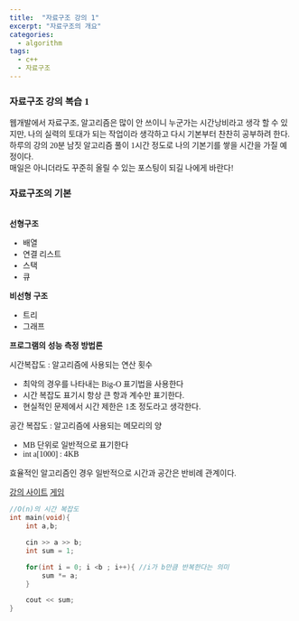 ```yaml
---
title:  "자료구조 강의 1"
excerpt: "자료구조의 개요"
categories: 
  - algorithm
tags:
  - c++
  - 자료구조
---
```


<style>
@font-face { font-family: 'IBMPlexSansKR-Regular';
   src: url('https://cdn.jsdelivr.net/gh/projectnoonnu/noonfonts_20-07@1.0/IBMPlexSansKR-Regular.woff') format('woff'); font-weight: normal; font-style: normal; }
body, a, h3, h4,h1{
font-family: 'IBMPlexSansKR-Regular';
}
</style>

<h3>자료구조 강의 복습 1</h3>

<p>웹개발에서 자료구조, 알고리즘은 많이 안 쓰이니 누군가는 시간낭비라고 생각 할 수 있지만,
나의 실력의 토대가 되는 작업이라 생각하고 다시 기본부터 찬찬히 공부하려 한다.<br>
하루의 강의 20분 남짓 알고리즘 풀이 1시간 정도로 나의 기본기를 쌓을 시간을 가질 예정이다.<br>
매일은 아니더라도 꾸준히 올릴 수 있는 포스팅이 되길 나에게 바란다!
</p>


<h3>자료구조의 기본</h3><br>
<b>선형구조</b>
<ul>
<li>배열</li>
<li>연결 리스트</li>
<li>스택</li>
<li>큐</li>
</ul>

<b>비선형 구조</b>
<ul>
<li>트리</li>
<li>그래프</li>
</ul>

<b>프로그램의 성능 측정 방법론</b>

<p>시간복잡도 : 알고리즘에 사용되는 연산 횟수</p>
<ul>
<li>최악의 경우를 나타내는 Big-O 표기법을 사용한다</li>
<li>시간 복잡도 표기시 항상 큰 항과 계수만 표기한다.</li>
<li>현실적인 문제에서 시간 제한은 1초 정도라고 생각한다.</li>
</ul>

<p>공간 복잡도 : 알고리즘에 사용되는 메모리의 양</p>
<ul>
<li>MB 단위로 일반적으로 표기한다</li>
<li>int a[1000] : 4KB</li>
</ul>
<p>효율적인 알고리즘인 경우 일반적으로 시간과 공간은 반비례 관계이다.</p>


<a href="https://www.fastcampus.co.kr/">강의 사이트</a>
<a href="http://zempie.fromthered.com/zempie/app/#/play/zplrr2j7kp9">게임</a>


```c++
//O(n)의 시간 복잡도
int main(void){
	int a,b;

	cin >> a >> b;
	int sum = 1;

	for(int i = 0; i <b ; i++){ //i가 b만큼 반복한다는 의미
		sum *= a;
	}

	cout << sum;
}

```


